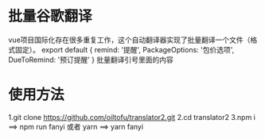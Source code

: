 # 批量谷歌翻译
vue项目国际化存在很多重复工作，这个自动翻译器实现了批量翻译一个文件（格式固定）。
export default {
  remind: '提醒',
  PackageOptions: '包价选项',
  DueToRemind: '预订提醒'
}
批量翻译引号里面的内容

# 使用方法
1.git clone https://github.com/oiltofu/translator2.git
2.cd translator2
3.npm i ==> npm run fanyi
  或者
  yarn ==> yarn fanyi